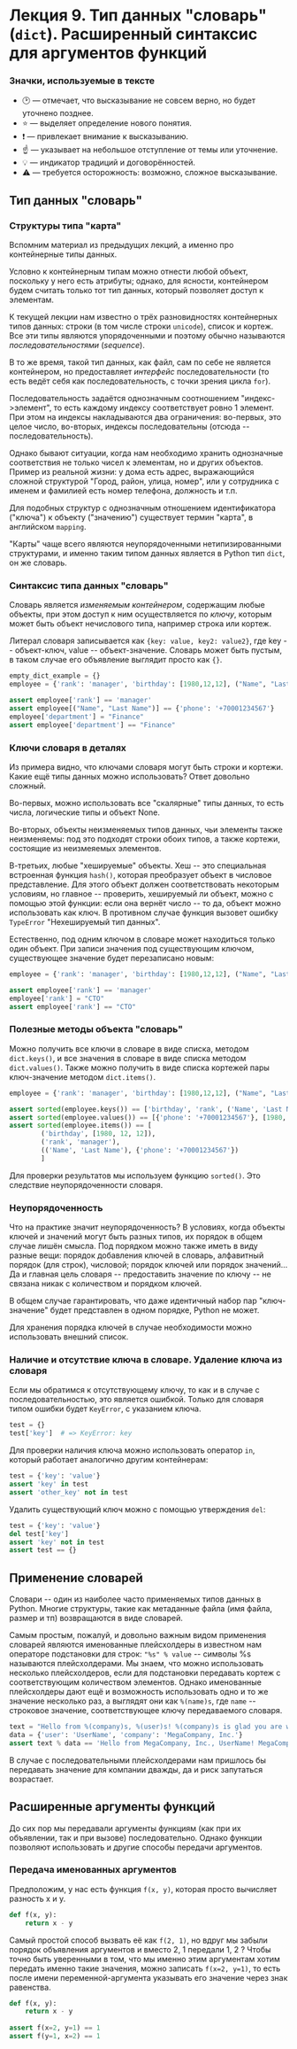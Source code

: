 Лекция 9. Тип данных "словарь" (`dict`). Расширенный синтаксис для аргументов функций 
=========


### Значки, используемые в тексте

* :clock2: &mdash; отмечает, что высказывание не совсем верно, но будет уточнено позднее.
* :star: &mdash; выделяет определение нового понятия.
* :exclamation: &mdash; привлекает внимание к высказыванию.
* :point_up: &mdash; указывает на небольшое отступление от темы или уточнение.
* :bulb: &mdash; индикатор традиций и договорённостей. 
* :warning: &mdash; требуется осторожность: возможно, сложное высказывание.  

## Тип данных "словарь"

### Структуры типа "карта"

Вспомним материал из предыдущих лекций, а именно про контейнерные типы данных.

Условно к контейнерным типам можно отнести любой объект, поскольку у него есть атрибуты; однако, для ясности, контейнером
  будем считать только тот тип данных, который позволяет доступ к элементам.

К текущей лекции нам известно о трёх разновидностях контейнерных типов данных: строки (в том числе строки `unicode`),
 список и кортеж. Все эти типы являются упорядоченными и поэтому обычно называются *последовательностями* (*sequence*).
 
В то же время, такой тип данных, как файл,
сам по себе не является контейнером, но предоставляет *интерфейс* последовательности 
(то есть ведёт себя как последовательность, с точки зрения цикла `for`).

Последовательность задаётся однозначным соотношением "индекс->элемент", 
то есть каждому индексу соответствует ровно 1 элемент. При этом на индексы накладываются два ограничения: во-первых,
это целое число, во-вторых, индексы последовательны (отсюда -- последовательность). 

Однако бывают ситуации, когда нам необходимо хранить однозначные соответствия не только чисел к элементам, 
но и других объектов. Пример из реальной жизни: 
у дома есть адрес, выражающийся сложной структурой "Город, район, улица, номер", или у сотрудника с именем и фамилией 
есть номер телефона, должность и т.п.

Для подобных структур с однозначным отношением идентификатора ("ключа") к объекту ("значению") существует термин "карта",
в английском `mapping`.

"Карты" чаще всего являются неупорядоченными нетипизированными структурами, и именно таким типом данных является в Python
тип `dict`, он же словарь.

### Синтаксис типа данных "словарь"

Словарь является *изменяемым контейнером*, содержащим любые объекты, при этом доступ к ним осуществляется по *ключу*, 
которым может
быть объект нечислового типа, например строка или кортеж. 

Литерал словаря записывается как `{key: value, key2: value2}`, где key -- объект-ключ, value -- объект-значение.
 Словарь может быть пустым, в таком случае его объявление выглядит просто как `{}`.
 
```python
empty_dict_example = {}
employee = {'rank': 'manager', 'birthday': [1980,12,12], ("Name", "Last Name"): {'phone': '+70001234567'}}

assert employee['rank'] == 'manager'
assert employee[("Name", "Last Name")] == {'phone': '+70001234567'}
employee['department'] = "Finance"
assert employee['department'] == "Finance"
```

### Ключи словаря в деталях

Из примера видно, что ключами словаря могут быть строки и кортежи. Какие ещё типы данных можно использовать? Ответ
довольно сложный. 

Во-первых, можно использовать все "скалярные" типы данных, то есть числа, логические типы и объект None. 

Во-вторых, объекты неизменяемых типов данных, чьи элементы также неизменяемы: под это подходят строки
обоих типов, а также кортежи, состоящие из неизмеяемых элементов.

В-третьих, любые "хешируемые" объекты. Хеш -- это специальная встроенная функция `hash()`, которая преобразует объект в числовое
представление. Для этого объект должен соответствовать некоторым условиям, но главное -- проверить, хешируемый ли объект,
можно с помощью этой функции: если она вернёт число -- то да, объект можно использовать как ключ. В противном случае
функция вызовет ошибку `TypeError` "Нехешируемый тип данных".

Естественно, под одним ключом в словаре может находиться только один объект. При записи значения под существующим ключом,
существующее значение будет перезаписано новым:
 
```python
employee = {'rank': 'manager', 'birthday': [1980,12,12], ("Name", "Last Name"): {'phone': '+70001234567'}}

assert employee['rank'] == 'manager'
employee['rank'] = "CTO"
assert employee['rank'] == "CTO"
```

### Полезные методы объекта "словарь"

Можно получить все ключи в словаре в виде списка, методом `dict.keys()`, и все значения в словаре в виде списка методом
`dict.values()`.
Также можно получить в виде списка кортежей пары ключ-значение методом `dict.items()`.

```python
employee = {'rank': 'manager', 'birthday': [1980,12,12], ("Name", "Last Name"): {'phone': '+70001234567'}}

assert sorted(employee.keys()) == ['birthday', 'rank', ('Name', 'Last Name')]
assert sorted(employee.values()) == [{'phone': '+70001234567'}, [1980, 12, 12], 'manager']
assert sorted(employee.items()) == [
        ('birthday', [1980, 12, 12]), 
        ('rank', 'manager'), 
        (('Name', 'Last Name'), {'phone': '+70001234567'})
        ]
```

Для проверки результатов мы используем функцию `sorted()`. Это следствие неупорядоченности словаря.

### Неупорядоченность

Что на практике значит неупорядоченность? В условиях, когда объекты ключей и значений могут быть разных типов,
их порядок в общем случае лишён смысла. Под порядком можно также иметь в виду разные вещи: порядок добавления
  ключей в словарь, алфавитный порядок (для строк), числовой; порядок ключей или порядок значений... 
  Да и главная цель словаря -- предоставить значение по ключу -- не связана
 никак с количеством и порядком ключей. 
 
В общем случае гарантировать, что даже идентичный набор пар "ключ-значение"
будет представлен в одном порядке, Python не может. 
  
Для хранения порядка ключей в случае необходимости можно использовать внешний список.
 
### Наличие и отсутствие ключа в словаре. Удаление ключа из словаря

Если мы обратимся к отсутствующему ключу, то как и в случае с последовательностью, это является ошибкой. Только для словаря
типом ошибки будет `KeyError`, с указанием ключа.

```python
test = {}
test['key']  # => KeyError: key
```

Для проверки наличия ключа можно использовать оператор `in`, который работает аналогично другим контейнерам:

```python
test = {'key': 'value'}
assert 'key' in test
assert 'other_key' not in test
```

Удалить существующий ключ можно с помощью утверждения `del`:  

```python
test = {'key': 'value'}
del test['key']
assert 'key' not in test
assert test == {}
```

## Применение словарей

Словари -- один из наиболее часто применяемых типов данных в Python. Многие структуры, такие как метаданные файла (имя файла,
размер и тп) возвращаются в виде словарей.
 
Самым простым, пожалуй, и довольно важным видом применения словарей являются именованные плейсхолдеры в 
известном нам операторе подстановки для строк: `"%s" % value` -- символы %s называются плейсхолдерами.
 Мы знаем, что можно использовать несколько плейсхолдеров, если для подстановки передавать кортеж 
 с соответствующим количеством элементов. Однако именованные плейсхолдеры дают ещё и возможность использовать
 одно и то же значение несколько раз, а выглядят они как `%(name)s`, где `name` -- строковое значение, соответствующее
 ключу передаваемого словаря.

 
```python
text = "Hello from %(company)s, %(user)s! %(company)s is glad you are with us!"
data = {'user': 'UserName', 'company': 'MegaCompany, Inc.'}
assert text % data == 'Hello from MegaCompany, Inc., UserName! MegaCompany, Inc. is glad you are with us!'
```

В случае с последовательными плейсхолдерами нам пришлось бы передавать значение для компании дважды, да и риск
запутаться возрастает.

## Расширенные аргументы функций

До сих пор мы передавали аргументы функциям (как при их объявлении, так и при вызове) последовательно.
Однако функции позволяют использовать и другие способы передачи аргументов.


### Передача именованных аргументов

Предположим, у нас есть функция `f(x, y)`, которая просто вычисляет разность x и y.

```python
def f(x, y):
    return x - y
```

Самый простой способ вызвать её как `f(2, 1)`, но вдруг мы забыли порядок объявления аргументов и вместо 2, 1
 передали 1, 2 ? Чтобы точно быть уверенными в том, что мы именно этим аргументам хотим передать именно такие значения,
 можно записать `f(x=2, y=1)`, то есть после имени переменной-аргумента указывать его значение через знак равенства.
 

```python
def f(x, y):
    return x - y
    
assert f(x=2, y=1) == 1
assert f(y=1, x=2) == 1
```
